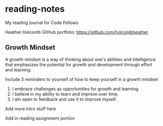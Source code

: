 # reading-notes
My reading journal for Code Fellows

Heather Holcomb
GitHub portfolio: https://github.com/holcombheather  

## Growth Mindset 

A growth mindset is a way of thinking about one's abilities and intelligence that emphasizes the potential for growth and development through effort and learning. 

Include 3 reminders to yourself of how to keep yourself in a growth mindset
1. I embrace challenges as opportunities for growth and learning.
2. I believe in my ability to learn and improve over time.
3. I am open to feedback and use it to improve myself.


Add more intro stuff here

Add in reading assignment portion 
